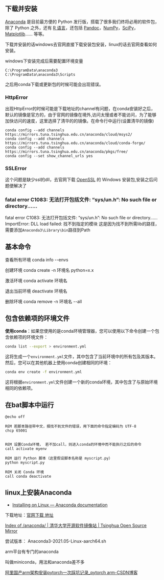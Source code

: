 ## 下载并安装
[Anaconda](https://www.anaconda.com) 是目前最方便的 Python 发行版，搭载了很多我们终将必用的软件包，除了 Python 之外，还有 [R 语言](https://www.r-project.org/)，还包括 [Pandoc](https://pandoc.org/)，[NumPy](http://www.numpy.org/)，[SciPy](https://www.scipy.org/)，[Matplotlib](https://matplotlib.org/)…… 等等。

下载并安装的话windows去官网直接下载安装包安装，linux的话去官网查看如何安装。

windows下安装完成后需要配置环境变量
```
C:\ProgramData\anaconda3
C:\ProgramData\anaconda3\Scripts
```

之后用conda下载或更新包的时候可能会出现错误。
###  HttpError
出现HttpError的时候可能是下载地址的channel有问题，在conda安装好之后，默认的镜像是官方的，由于官网的镜像在境外,访问太慢或者不能访问，为了能够加快访问的速度，这里选择了清华的的镜像。在命令行中运行(设置清华的镜像)
```
conda config --add channels https://mirrors.tuna.tsinghua.edu.cn/anaconda/cloud/msys2/
conda config --add channels https://mirrors.tuna.tsinghua.edu.cn/anaconda/cloud/conda-forge/
conda config --add channels https://mirrors.tuna.tsinghua.edu.cn/anaconda/pkgs/free/
conda config --set show_channel_urls yes
```
###  SSLError 
这个问题是缺少ssl的dll，去官网下载 [OpenSSL](https://slproweb.com/products.html) 的 Windows 安装包,安装之后问题便解决了



### fatal error C1083: 无法打开包括文件: “sys/un.h”: No such file or directory......
fatal error C1083: 无法打开包括文件: “sys/un.h”: No such file or directory...... ImportError: DLL load failed: 找不到指定的模块
这是因为找不到所需lib的路径，需要添加`Anaconda3\Library\bin`路径到Path



## 基本命令

查看所有环境
conda info --envs

创建环境
conda create -n 环境名  python=x.x

激活环境
conda activate 环境名

退出当前环境
deactivate 环境名

删除环境
conda remove -n 环境名 --all



## 包含依赖项的环境文件
**使用conda**：如果您使用的是conda环境管理器，您可以使用以下命令创建一个包含依赖项的环境文件：

```bash
conda list --export > environment.yml
```

这将生成一个`environment.yml`文件，其中包含了当前环境中的所有包及其版本。然后，您可以在其他机器上使用conda创建相同的环境：

```bash
conda env create -f environment.yml
```

这将根据`environment.yml`文件创建一个新的conda环境，其中包含了与原始环境相同的依赖项。


## 在bat脚本中运行
```
@echo off

REM 若脚本路径带中文，报找不到文件的错误，用下面的命令指定编码为 UTF-8
chcp 65001


REM 设置Conda环境， 若不加call，则进入conda的环境中而不能执行之后的命令
call activate myenv

REM 运行 Python 脚本（这里假设脚本名称是 myscript.py）
python myscript.py

REM 关闭 Conda 环境
call conda deactivate
```



## linux上安装Anaconda

- [Installing on Linux — Anaconda documentation](https://docs.anaconda.com/free/anaconda/install/linux/)

下载地址：[官网下载 地址](https://repo.anaconda.com/archive/)

[Index of /anaconda/ | 清华大学开源软件镜像站 | Tsinghua Open Source Mirror](https://mirrors.tuna.tsinghua.edu.cn/anaconda/)



尝试版本：
Anaconda3-2021.05-Linux-aarch64.sh

arm平台有专门的anaconda

叫做miniconda，用法和anaconda差不多





[阿里国产arm架构安装pytorch一次踩坑记录_pytorch arm-CSDN博客](https://blog.csdn.net/aiaidexiaji/article/details/130056643)